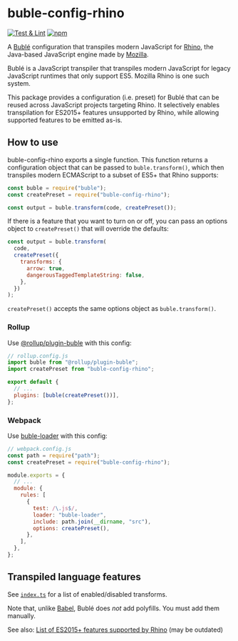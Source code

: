 # buble-config-rhino

[![Test & Lint](https://github.com/pastelmind/buble-config-rhino/actions/workflows/test.yml/badge.svg)](https://github.com/pastelmind/buble-config-rhino/actions/workflows/test.yml) [![npm](https://img.shields.io/npm/v/buble-config-rhino)](https://www.npmjs.com/package/buble-config-rhino)

A [Bublé] configuration that transpiles modern JavaScript for [Rhino], the
Java-based JavaScript engine made by [Mozilla].

Bublé is a JavaScript transpiler that transpiles modern JavaScript for legacy
JavaScript runtimes that only support ES5. Mozilla Rhino is one such system.

This package provides a configuration (i.e. preset) for Bublé that can be
reused across JavaScript projects targeting Rhino. It selectively enables
transpilation for ES2015+ features unsupported by Rhino, while allowing
supported features to be emitted as-is.

## How to use

buble-config-rhino exports a single function. This function returns a
configuration object that can be passed to `buble.transform()`, which then
transpiles modern ECMAScript to a subset of ES5+ that Rhino supports:

```js
const buble = require("buble");
const createPreset = require("buble-config-rhino");

const output = buble.transform(code, createPreset());
```

If there is a feature that you want to turn on or off, you can pass an options
object to `createPreset()` that will override the defaults:

```js
const output = buble.transform(
  code,
  createPreset({
    transforms: {
      arrow: true,
      dangerousTaggedTemplateString: false,
    },
  })
);
```

`createPreset()` accepts the same options object as `buble.transform()`.

### Rollup

Use [@rollup/plugin-buble](https://github.com/rollup/plugins/tree/master/packages/buble)
with this config:

```js
// rollup.config.js
import buble from "@rollup/plugin-buble";
import createPreset from "buble-config-rhino";

export default {
  // ...
  plugins: [buble(createPreset())],
};
```

### Webpack

Use [buble-loader](https://github.com/sairion/buble-loader) with this config:

```js
// webpack.config.js
const path = require("path");
const createPreset = require("buble-config-rhino");

module.exports = {
  // ...
  module: {
    rules: [
      {
        test: /\.js$/,
        loader: "buble-loader",
        include: path.join(__dirname, "src"),
        options: createPreset(),
      },
    ],
  },
};
```

## Transpiled language features

See [`index.ts`](./index.ts) for a list of enabled/disabled transforms.

Note that, unlike [Babel], Bublé does _not_ add polyfills. You must add them
manually.

See also: [List of ES2015+ features supported by Rhino](https://mozilla.github.io/rhino/compat/engines.html)
(may be outdated)

[babel]: https://babeljs.io/
[bublé]: https://github.com/bublejs/buble
[mozilla]: http://www.mozilla.org/
[rhino]: https://github.com/mozilla/rhino

